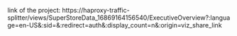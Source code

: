 link of the project: https://haproxy-traffic-splitter/views/SuperStoreData_16869164156540/ExecutiveOverview?:language=en-US&:sid=&:redirect=auth&:display_count=n&:origin=viz_share_link
